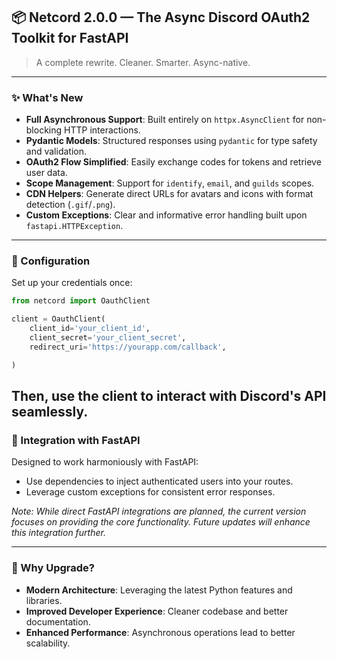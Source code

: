 ## 📦 Netcord 2.0.0 — The Async Discord OAuth2 Toolkit for FastAPI

> A complete rewrite. Cleaner. Smarter. Async-native.

---

### ✨ What's New

* **Full Asynchronous Support**: Built entirely on `httpx.AsyncClient` for non-blocking HTTP interactions.
* **Pydantic Models**: Structured responses using `pydantic` for type safety and validation.
* **OAuth2 Flow Simplified**: Easily exchange codes for tokens and retrieve user data.
* **Scope Management**: Support for `identify`, `email`, and `guilds` scopes.
* **CDN Helpers**: Generate direct URLs for avatars and icons with format detection (`.gif`/`.png`).
* **Custom Exceptions**: Clear and informative error handling built upon `fastapi.HTTPException`.

---

### 🔧 Configuration

Set up your credentials once:

```python
from netcord import OauthClient

client = OauthClient(
    client_id='your_client_id',
    client_secret='your_client_secret',
    redirect_uri='https://yourapp.com/callback',

)
```



Then, use the client to interact with Discord's API seamlessly.
---

### 🧩 Integration with FastAPI

Designed to work harmoniously with FastAPI:

* Use dependencies to inject authenticated users into your routes.
* Leverage custom exceptions for consistent error responses.

*Note: While direct FastAPI integrations are planned, the current version focuses on providing the core functionality. Future updates will enhance this integration further.*

---

### 🚀 Why Upgrade?

* **Modern Architecture**: Leveraging the latest Python features and libraries.
* **Improved Developer Experience**: Cleaner codebase and better documentation.
* **Enhanced Performance**: Asynchronous operations lead to better scalability.
